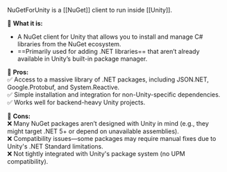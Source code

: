 NuGetForUnity is a [[NuGet]] client to run inside [[Unity]].

🔹 **What it is:**
- A NuGet client for Unity that allows you to install and manage C# libraries from the NuGet ecosystem.
- ==Primarily used for adding .NET libraries== that aren’t already available in Unity’s built-in package manager.

🔹 **Pros:**  
✅ Access to a massive library of .NET packages, including JSON.NET, Google.Protobuf, and System.Reactive.  
✅ Simple installation and integration for non-Unity-specific dependencies.  
✅ Works well for backend-heavy Unity projects.

🔹 **Cons:**  
❌ Many NuGet packages aren’t designed with Unity in mind (e.g., they might target .NET 5+ or depend on unavailable assemblies).  
❌ Compatibility issues—some packages may require manual fixes due to Unity's .NET Standard limitations.  
❌ Not tightly integrated with Unity's package system (no UPM compatibility).